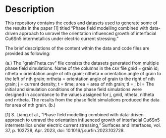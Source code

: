 # Description 
This repository contains the codes and datasets used to generate some of the results in the paper [1] titled 
“Phase field modelling combined with data-driven approach to unravel the orientation influenced growth of interfacial Cu6Sn5 intermetallics under electric current stressing.”

The brief descriptions of the content within the data and code files are provided as following:

(a.) The "grainTheta.csv" file consists the datasets generated from multiple phase field simulations.
   Name of the columns in the csv file
   gnid = grain id;
   ntheta = orientation angle of nth grain;
   nltheta = orientation angle of grain to the left of nth grain;
   nrtheta = orientation angle of grain to the right of nth grain;
   j = current density;
   t = time;
   area	= area of nth grain;
   tl = ;
   bl =
   The initial and simulation conditions of the phase field simulations were designed in accordance to the values assigned for j, gnid, ntheta, nltheta and nrtheta.  The results from the phase field simulations produced the data for area of nth grain.
   (b.)

   [1] S. Liang et al., “Phase field modelling combined with data-driven approach to unravel the orientation influenced growth of interfacial Cu6Sn5 intermetallics under electric current stressing,” Surfaces and Interfaces, vol. 37, p. 102728, Apr. 2023, doi: 10.1016/j.surfin.2023.102728.
